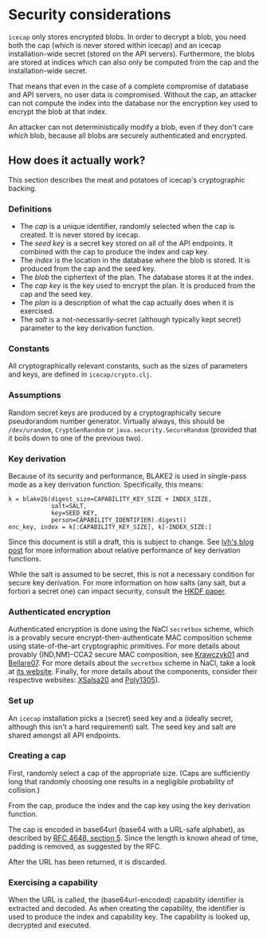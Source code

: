 # Security considerations

`icecap` only stores encrypted blobs. In order to decrypt a blob, you
need both the cap (which is never stored within icecap) and an icecap
installation-wide secret (stored on the API servers). Furthermore, the
blobs are stored at indices which can also only be computed from the
cap and the installation-wide secret.

That means that even in the case of a complete compromise of database
and API servers, no user data is compromised. Without the cap, an
attacker can not compute the index into the database nor the
encryption key used to encrypt the blob at that index.

An attacker can not deterministically modify a blob, even if they
don't care *which* blob, because all blobs are securely authenticated
and encrypted.

## How does it actually work?

This section describes the meat and potatoes of icecap's cryptographic
backing.

### Definitions

- The *cap* is a unique identifier, randomly selected when the cap is
  created. It is never stored by icecap.
- The *seed key* is a secret key stored on all of the API endpoints.
  It combined with the cap to produce the index and cap key.
- The *index* is the location in the database where the blob is
  stored. It is produced from the cap and the seed key.
- The *blob* the ciphertext of the plan. The database stores it at the
  index.
- The *cap key* is the key used to encrypt the plan. It is produced
  from the cap and the seed key.
- The *plan* is a description of what the cap actually does when it is
  exercised.
- The *salt* is a not-necessarily-secret (although typically kept
  secret) parameter to the key derivation function.

### Constants

All cryptographically relevant constants, such as the sizes of
parameters and keys, are defined in `icecap/crypto.clj`.

### Assumptions

Random secret keys are produced by a cryptographically secure
pseudorandom number generator. Virtually always, this should be
`/dev/urandom`, `CryptGenRandom` or `java.security.SecureRandom`
(provided that it boils down to one of the previous two).

### Key derivation

Because of its security and performance, BLAKE2 is used in single-pass
mode as a key derivation function. Specifically, this means:

```
k = blake2b(digest_size=CAPABILITY_KEY_SIZE + INDEX_SIZE,
            salt=SALT,
            key=SEED_KEY,
            person=CAPABILITY_IDENTIFIER).digest()
enc_key, index = k[:CAPABILITY_KEY_SIZE], k[-INDEX_SIZE:]
```

Since this document is still a draft, this is subject to change. See
[lvh's blog post][blog-kdf] for more information about relative
performance of key derivation functions.

While the salt is assumed to be secret, this is not a necessary
condition for secure key derivation. For more information on how salts
(any salt, but a fortiori a secret one) can impact security, consult
the [HKDF paper][hkdf-paper].

[blog-kdf]: http://www.lvh.io/posts/secure-key-derivation-performance.html
[hkdf-paper]: http://eprint.iacr.org/2010/264

### Authenticated encryption

Authenticated encryption is done using the NaCl `secretbox` scheme,
which is a provably secure encrypt-then-authenticate MAC composition
scheme using state-of-the-art cryptographic primitives. For more
details about provably {IND,NM}-CCA2 secure MAC composition, see
[Krawczyk01][Krawczyk01] and [Bellare07][Bellare07]. For more details
about the `secretbox` scheme in NaCl, take a look at
[its website](http://nacl.cr.yp.to/secretbox.html). Finally, for more
details about the components, consider their respective websites:
[XSalsa20](http://cr.yp.to/snuffle.html) and
[Poly1305](http://cr.yp.to/mac.html)).

[Krawczyk01]: http://www.iacr.org/archive/crypto2001/21390309.pdf
[Bellare07]: http://cseweb.ucsd.edu/~mihir/papers/oem.pdf

### Set up

An `icecap` installation picks a (secret) seed key and a (ideally
secret, although this isn't a hard requirement) salt. The seed key and
salt are shared amongst all API endpoints.

### Creating a cap

First, randomly select a cap of the appropriate size. (Caps are
sufficiently long that randomly choosing one results in a negligible
probability of collision.)

From the cap, produce the index and the cap key using the key
derivation function.

The cap is encoded in base64url (base64 with a URL-safe alphabet), as
described by [RFC 4648, section 5][RFC4648]. Since the length is known
ahead of time, padding is removed, as suggested by the RFC.

[RFC4648]: http://www.ietf.org/rfc/rfc4648.txt

After the URL has been returned, it is discarded.

### Exercising a capability

When the URL is called, the (base64url-encoded) capability identifier
is extracted and decoded. As when creating the capability, the
identifier is used to produce the index and capability key. The
capability is looked up, decrypted and executed.
